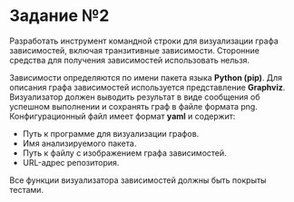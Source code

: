 # Задание №2
Разработать инструмент командной строки для визуализации графа зависимостей, включая транзитивные зависимости. Сторонние  средства для получения зависимостей использовать нельзя.

Зависимости определяются по имени пакета языка **Python (pip)**. Для описания графа зависимостей используется представление **Graphviz**.
Визуализатор должен выводить результат в виде сообщения об успешном выполнении и сохранять граф в файле формата png.
Конфигурационный файл имеет формат **yaml** и содержит:
- Путь к программе для визуализации графов.
- Имя анализируемого пакета.
- Путь к файлу с изображением графа зависимостей.
- URL-адрес репозитория.

Все функции визуализатора зависимостей должны быть покрыты тестами.

